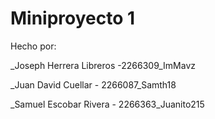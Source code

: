 # Miniproyecto 1
Hecho por:

_Joseph Herrera Libreros -2266309_ImMavz

_Juan David Cuellar - 2266087_Samth18

_Samuel Escobar Rivera - 2266363_Juanito215
